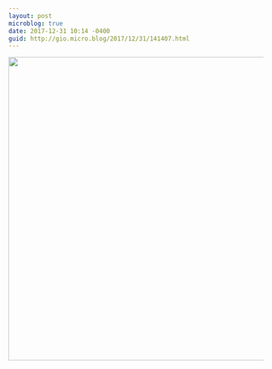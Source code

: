 ```yaml
---
layout: post
microblog: true
date: 2017-12-31 10:14 -0400
guid: http://gio.micro.blog/2017/12/31/141407.html
---
```



<img src="http://gio.micro.blog/uploads/2017/42f5165901.jpg" width="600" height="600" />
